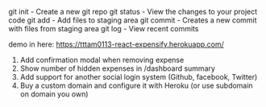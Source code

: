 git init - Create a new git repo
git status - View the changes to your project code
git add - Add files to staging area
git commit - Creates a new commit with files from staging area
git log - View recent commits

demo in here: https://tttam0113-react-expensify.herokuapp.com/

1. Add confirmation modal when removing expense
2. Show number of hidden expenses in /dashboard summary
3. Add support for another social login system (Github, facebook, Twitter)
4. Buy a custom domain and configure it with Heroku (or use subdomain on domain you own)

